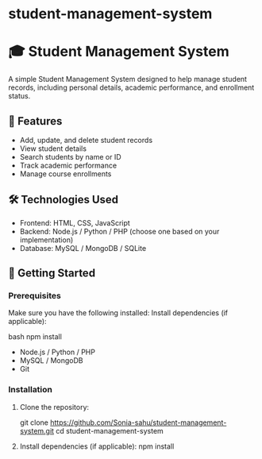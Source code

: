 # student-management-system
# 🎓 Student Management System

A simple Student Management System designed to help manage student records, including personal details, academic performance, and enrollment status.

## 📌 Features

- Add, update, and delete student records
- View student details
- Search students by name or ID
- Track academic performance
- Manage course enrollments

## 🛠️ Technologies Used

- Frontend: HTML, CSS, JavaScript
- Backend: Node.js / Python / PHP (choose one based on your implementation)
- Database: MySQL / MongoDB / SQLite

## 🚀 Getting Started

### Prerequisites

Make sure you have the following installed:
Install dependencies (if applicable):

bash
npm install
- Node.js / Python / PHP
- MySQL / MongoDB
- Git

### Installation

1. Clone the repository:
   
   git clone https://github.com/Sonia-sahu/student-management-system.git
   cd student-management-system
2. Install dependencies (if applicable):
   npm install
